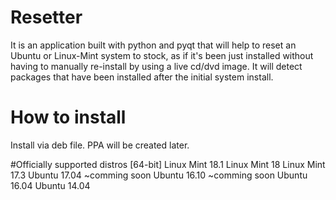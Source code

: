 # Resetter
It is an application built with python and pyqt that will help to reset an Ubuntu or Linux-Mint system to stock, as if it's been just installed without having to manually re-install by using a live cd/dvd image. It will detect packages that have been installed after the initial system install.

# How to install
Install via deb file. PPA will be created later.

#Officially supported distros [64-bit]
Linux Mint 18.1
Linux Mint 18
Linux Mint 17.3
Ubuntu 17.04 ~comming soon
Ubuntu 16.10 ~comming soon
Ubuntu 16.04
Ubuntu 14.04
